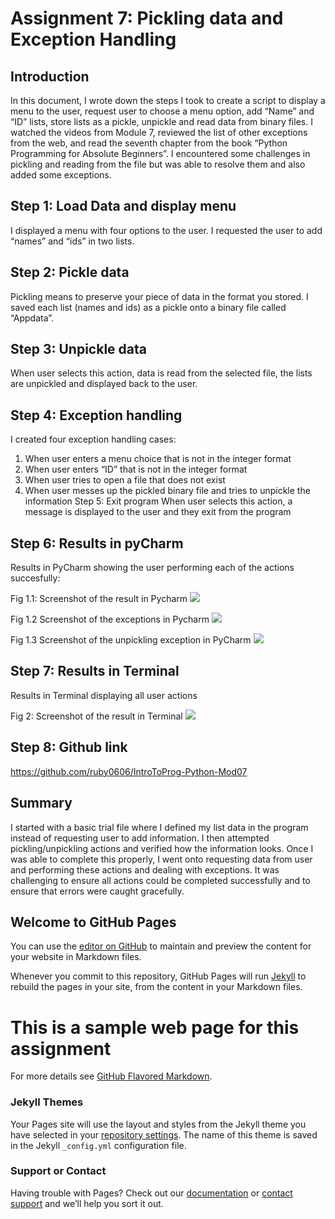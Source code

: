 # Assignment 7: Pickling data and Exception Handling 

## Introduction
In this document, I wrote down the steps I took to create a script to display a menu to the user, request user to choose a menu option, add “Name” and “ID” lists, store lists as a pickle, unpickle and read data from binary files. I watched the videos from Module 7, reviewed the list of other exceptions from the web, and read the seventh chapter from the book “Python Programming for Absolute Beginners”. I encountered some challenges in pickling and reading from the file but was able to resolve them and also added some exceptions.

## Step 1: Load Data and display menu
I displayed a menu with four options to the user. I requested the user to add “names” and “ids” in two lists.

## Step 2: Pickle data
Pickling means to preserve your piece of data in the format you stored. I saved each list (names and ids) as a pickle onto a binary file called “Appdata”. 

## Step 3: Unpickle data	
When user selects this action, data is read from the selected file, the lists are unpickled and displayed back to the user.

## Step 4: Exception handling
I created four exception handling cases: 
1.	When user enters a menu choice that is not in the integer format
2.	When user enters “ID” that is not in the integer format
3.	When user tries to open a file that does not exist
4.	When user messes up the pickled binary file and tries to unpickle the information
Step 5: Exit program
When user selects this action, a message is displayed to the user and they exit from the program

## Step 6: Results in pyCharm
Results in PyCharm showing the user performing each of the actions succesfully:

Fig 1.1: Screenshot of the result in Pycharm
<img src="PycharmResults.png" />
 
Fig 1.2 Screenshot of the exceptions in Pycharm
<img src="PycharmExceptions1.png" />

Fig 1.3 Screenshot of the unpickling exception in PyCharm
<img src="PycharmExceptions2.png" />

## Step 7: Results in Terminal
Results in Terminal displaying all user actions 
 
Fig 2: Screenshot of the result in Terminal 
<img src="TerminalResults.png" />

## Step 8: Github link
https://github.com/ruby0606/IntroToProg-Python-Mod07

## Summary
I started with a basic trial file where I defined my list data in the program instead of requesting user to add information. I then attempted pickling/unpickling actions and verified how the information looks. Once I was able to complete this properly, I went onto requesting data from user and performing these actions and dealing with exceptions. It was challenging to ensure all actions could be completed successfully and to ensure that errors were caught gracefully. 

















<Editing notes>

## Welcome to GitHub Pages

You can use the [editor on GitHub](https://github.com/ruby0606/IntroToProg-Python-Mod07/edit/gh-pages/index.md) to maintain and preview the content for your website in Markdown files.

Whenever you commit to this repository, GitHub Pages will run [Jekyll](https://jekyllrb.com/) to rebuild the pages in your site, from the content in your Markdown files.

# This is a sample web page for this assignment

For more details see [GitHub Flavored Markdown](https://guides.github.com/features/mastering-markdown/).

### Jekyll Themes

Your Pages site will use the layout and styles from the Jekyll theme you have selected in your [repository settings](https://github.com/ruby0606/IntroToProg-Python-Mod06/settings). The name of this theme is saved in the Jekyll `_config.yml` configuration file.

### Support or Contact

Having trouble with Pages? Check out our [documentation](https://docs.github.com/categories/github-pages-basics/) or [contact support](https://github.com/contact) and we’ll help you sort it out.
